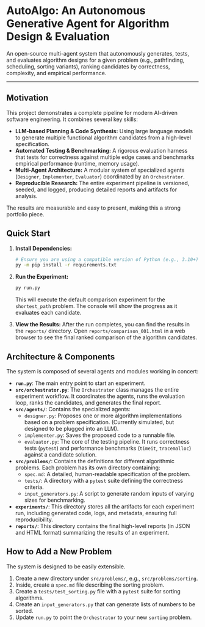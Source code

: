 # AutoAlgo: An Autonomous Generative Agent for Algorithm Design & Evaluation

An open-source multi-agent system that autonomously generates, tests, and evaluates algorithm designs for a given problem (e.g., pathfinding, scheduling, sorting variants), ranking candidates by correctness, complexity, and empirical performance.

---

## Motivation

This project demonstrates a complete pipeline for modern AI-driven software engineering. It combines several key skills:

- **LLM-based Planning & Code Synthesis:** Using large language models to generate multiple functional algorithm candidates from a high-level specification.
- **Automated Testing & Benchmarking:** A rigorous evaluation harness that tests for correctness against multiple edge cases and benchmarks empirical performance (runtime, memory usage).
- **Multi-Agent Architecture:** A modular system of specialized agents (`Designer`, `Implementer`, `Evaluator`) coordinated by an `Orchestrator`.
- **Reproducible Research:** The entire experiment pipeline is versioned, seeded, and logged, producing detailed reports and artifacts for analysis.

The results are measurable and easy to present, making this a strong portfolio piece.

## Quick Start

1.  **Install Dependencies:**
    ```bash
    # Ensure you are using a compatible version of Python (e.g., 3.10+)
    py -m pip install -r requirements.txt
    ```

2.  **Run the Experiment:**
    ```bash
    py run.py
    ```

    This will execute the default comparison experiment for the `shortest_path` problem. The console will show the progress as it evaluates each candidate.

3.  **View the Results:**
    After the run completes, you can find the results in the `reports/` directory. Open `reports/comparison_001.html` in a web browser to see the final ranked comparison of the algorithm candidates.

## Architecture & Components

The system is composed of several agents and modules working in concert:

-   **`run.py`**: The main entry point to start an experiment.
-   **`src/orchestrator.py`**: The `Orchestrator` class manages the entire experiment workflow. It coordinates the agents, runs the evaluation loop, ranks the candidates, and generates the final report.
-   **`src/agents/`**: Contains the specialized agents:
    -   `designer.py`: Proposes one or more algorithm implementations based on a problem specification. (Currently simulated, but designed to be plugged into an LLM).
    -   `implementer.py`: Saves the proposed code to a runnable file.
    -   `evaluator.py`: The core of the testing pipeline. It runs correctness tests (`pytest`) and performance benchmarks (`timeit`, `tracemalloc`) against a candidate solution.
-   **`src/problems/`**: Contains the definitions for different algorithmic problems. Each problem has its own directory containing:
    -   `spec.md`: A detailed, human-readable specification of the problem.
    -   `tests/`: A directory with a `pytest` suite defining the correctness criteria.
    -   `input_generators.py`: A script to generate random inputs of varying sizes for benchmarking.
-   **`experiments/`**: This directory stores all the artifacts for each experiment run, including generated code, logs, and metadata, ensuring full reproducibility.
-   **`reports/`**: This directory contains the final high-level reports (in JSON and HTML format) summarizing the results of an experiment.

## How to Add a New Problem

The system is designed to be easily extensible.

1.  Create a new directory under `src/problems/`, e.g., `src/problems/sorting`.
2.  Inside, create a `spec.md` file describing the sorting problem.
3.  Create a `tests/test_sorting.py` file with a `pytest` suite for sorting algorithms.
4.  Create an `input_generators.py` that can generate lists of numbers to be sorted.
5.  Update `run.py` to point the `Orchestrator` to your new `sorting` problem.
